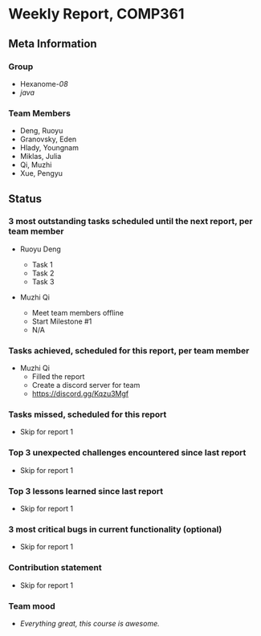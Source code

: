 # Weekly Report, COMP361

## Meta Information

### Group

 * Hexanome-*08*
 * *java*

### Team Members

 * Deng, Ruoyu
 * Granovsky, Eden
 * Hlady, Youngnam
 * Miklas, Julia
 * Qi, Muzhi
 * Xue, Pengyu

## Status

### 3 most outstanding tasks scheduled until the next report, per team member

 * Ruoyu Deng
   * Task 1
   * Task 2
   * Task 3
   
 * Muzhi Qi
   * Meet team members offline
   * Start Milestone #1
   * N/A 

### Tasks achieved, scheduled for this report, per team member

 * Muzhi Qi
   * Filled the report
   * Create a discord server for team
   * https://discord.gg/Kqzu3Mgf

### Tasks missed, scheduled for this report

 * Skip for report 1

### Top 3 unexpected challenges encountered since last report

 * Skip for report 1

### Top 3 lessons learned since last report

 * Skip for report 1

### 3 most critical bugs in current functionality (optional)

  * Skip for report 1

### Contribution statement

 * Skip for report 1

### Team mood

 * *Everything great, this course is awesome.*
